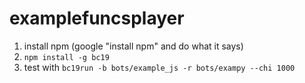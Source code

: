 # examplefuncsplayer

1. install npm (google "install npm" and do what it says)
2. `npm install -g bc19`
3. test with `bc19run -b bots/example_js -r bots/exampy --chi 1000`
